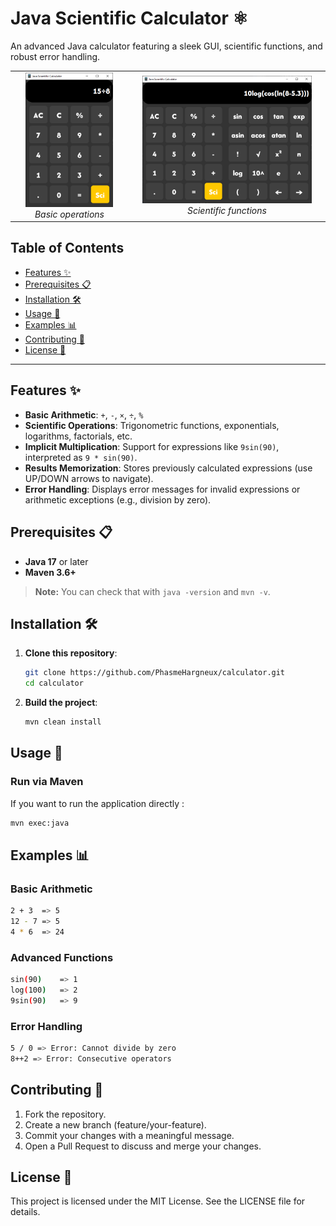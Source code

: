 # Java Scientific Calculator ⚛️

An advanced Java calculator featuring a sleek GUI, scientific functions, and robust error handling.

<table>
  <tr>
    <td align="center">
      <img src="docs/basic_screen.png" alt="Calculator Screenshot" width="80%">
      <br>
      <em>Basic operations</em>
    </td>
    <td align="center">
      <img src="docs/scientific_screen.png" alt="Calculator Screenshot" width="90%">
      <br>
      <em>Scientific functions</em>
    </td>
  </tr>
</table>

## Table of Contents
- [Features ✨](#features)
- [Prerequisites 📋](#prerequisites)
- [Installation 🛠️](#installation)
- [Usage 🚀](#usage)
- [Examples 📊](#examples)
- [Contributing 🤝](#contributing)
- [License 📜](#license)

---

## Features ✨ <a id="features"></a>
- **Basic Arithmetic**: `+`, `-`, `×`, `÷`, `%`
- **Scientific Operations**: Trigonometric functions, exponentials, logarithms, factorials, etc.
- **Implicit Multiplication**: Support for expressions like `9sin(90)`, interpreted as `9 * sin(90)`.
- **Results Memorization**: Stores previously calculated expressions (use UP/DOWN arrows to navigate).
- **Error Handling**: Displays error messages for invalid expressions or arithmetic exceptions (e.g., division by zero).

## Prerequisites 📋 <a id="prerequisites"></a>
- **Java 17** or later  
- **Maven 3.6+**

> **Note:** You can check that with `java -version` and `mvn -v`.

## Installation 🛠️ <a id="installation"></a>

1. **Clone this repository**:
   ```bash
   git clone https://github.com/PhasmeHargneux/calculator.git
   cd calculator
   ```

2. **Build the project**:
   ```bash
   mvn clean install
   ```

## Usage 🚀

### Run via Maven
If you want to run the application directly :

```bash
mvn exec:java 
```

## Examples 📊

### Basic Arithmetic
```bash
2 + 3  => 5
12 - 7 => 5
4 * 6  => 24
```

### Advanced Functions
```bash
sin(90)    => 1
log(100)   => 2
9sin(90)   => 9
```

### Error Handling
```bash
5 / 0 => Error: Cannot divide by zero
8++2 => Error: Consecutive operators
```

## Contributing 🤝
1. Fork the repository.
2. Create a new branch (feature/your-feature).
3. Commit your changes with a meaningful message.
4. Open a Pull Request to discuss and merge your changes.

## License 📜
This project is licensed under the MIT License. See the LICENSE file for details.
